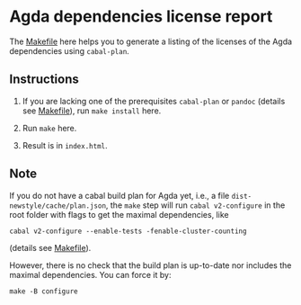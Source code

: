 Agda dependencies license report
================================

The [Makefile](Makefile) here helps you to generate a listing of the
licenses of the Agda dependencies using `cabal-plan`.

Instructions
------------

1. If you are lacking one of the prerequisites `cabal-plan` or `pandoc`
   (details see [Makefile](Makefile)),
   run `make install` here.

2. Run `make` here.

3. Result is in `index.html`.

Note
----

If you do not have a cabal build plan for Agda yet, i.e., a file
`dist-newstyle/cache/plan.json`, the `make` step will run `cabal v2-configure`
in the root folder with flags to get the maximal dependencies, like
```
cabal v2-configure --enable-tests -fenable-cluster-counting
```
(details see [Makefile](Makefile)).

However, there is no check that the build plan is up-to-date nor includes the maximal dependencies.
You can force it by:
```
make -B configure
```
